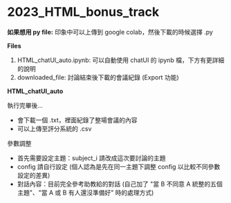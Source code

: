 # 2023_HTML_bonus_track

**如果想用 py file:** 印象中可以上傳到 google colab，然後下載的時候選擇 .py

**Files**
1. HTML_chatUI_auto.ipynb: 可以自動使用 chatUI 的 ipynb 檔，下方有更詳細的說明
1. downloaded_file: 討論結束後下載的會議紀錄 (Export 功能)

**HTML_chatUI_auto**

執行完畢後...
+ 會下載一個 .txt，裡面紀錄了整場會議的內容
+ 可以上傳至評分系統的 .csv


參數調整
+ 首先需要設定主題：subject_i 請改成這次要討論的主題
+ config 請自行設定 (個人認為是先在同一主題下調整 config 以比較不同參數設定的差異)
+ 對話內容：目前完全參考助教給的對話 (自己加了 "當 B 不同意 A 統整的五個主題"、"當 A 或 B 有人還沒準備好" 時的處理方式)
